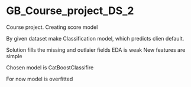 # GB_Course_project_DS_2
Course project. Creating score model 

By given dataset make Classification model, which predicts clien default. 

Solution fills the missing and outlaier fields
EDA is weak
New features are simple

Chosen model is CatBoostClassifire

For now model is overfitted
